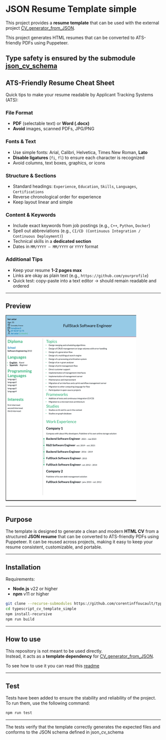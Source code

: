 # JSON Resume Template simple

This project provides a **resume template** that can be used with the external project [CV_generator_from_JSON](https://github.com/corentinffoucault/CV_generator_from_JSON).

This project generates HTML resumes that can be converted to ATS-friendly PDFs using Puppeteer.

Type safety is ensured by the submodule [json_cv_schema](https://github.com/corentinffoucault/json_cv_schema)
---

## ATS-Friendly Resume Cheat Sheet

Quick tips to make your resume readable by Applicant Tracking Systems (ATS):

### File Format
- **PDF** (selectable text) or **Word (.docx)**
- **Avoid** images, scanned PDFs, JPG/PNG

### Fonts & Text
- Use simple fonts: Arial, Calibri, Helvetica, Times New Roman, **Lato**
- **Disable ligatures** (`fi`, `fl`) to ensure each character is recognized
- Avoid columns, text boxes, graphics, or icons

### Structure & Sections
- Standard headings: `Experience`, `Education`, `Skills`, `Languages`, `Certifications`
- Reverse chronological order for experience
- Keep layout linear and simple

### Content & Keywords
- Include exact keywords from job postings (e.g., `C++`, `Python`, `Docker`)
- Spell out abbreviations (e.g., `CI/CD (Continuous Integration / Continuous Deployment)`)
- Technical skills in a **dedicated section**
- Dates in `MM/YYYY – MM/YYYY` or `YYYY` format

### Additional Tips
- Keep your resume **1-2 pages max**
- Links are okay as plain text (e.g., `https://github.com/yourprofile`)
- Quick test: copy-paste into a text editor → should remain readable and ordered


---

## Preview

![Preview](readMeResource/cv_preview_pdf.png)

---

## Purpose

The template is designed to generate a clean and modern **HTML CV** from a structured **JSON resume** that can be converted to ATS-friendly PDFs using Puppeteer.
It can be reused across projects, making it easy to keep your resume consistent, customizable, and portable.

---

## Installation

Requirements:
- **Node.js** v22 or higher
- **npm** v11 or higher

```bash
git clone --recurse-submodules https://github.com/corentinffoucault/typescript_cv_template_ATS_friendly.git
cd typescript_cv_template_simple
npm install-recursive
npm run build
``` 

---

## How to use

This repository is not meant to be used directly.  
Instead, it acts as a **template dependency** for [CV_generator_from_JSON](https://github.com/corentinffoucault/CV_generator_from_JSON).

To see how to use it you can read this [readme](https://github.com/corentinffoucault/CV_generator_from_JSON)

---

## Test

Tests have been added to ensure the stability and reliability of the project.
To run them, use the following command:

```bash
npm run test
```

---

The tests verify that the template correctly generates the expected files and conforms to the JSON schema defined in json_cv_schema